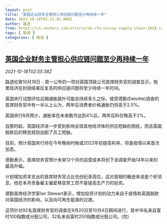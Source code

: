```yaml
---
layout: post
title: "英国企业财务主管担心供应链问题至少再持续一年"
date: 2021-10-18T03:31:02.000Z
author: 路透
from: https://cn.reuters.com/article/uk-cfo-survey-supply-chain-1018-idCNKBS2H8070
tags: [ 路透 ]
categories: [ 路透 ]
---
```

<!--1634527862000-->
[英国企业财务主管担心供应链问题至少再持续一年](https://cn.reuters.com/article/uk-cfo-survey-supply-chain-1018-idCNKBS2H8070)
------

<div>
<div><i>2021-10-18T02:55:38Z</i></div><p>路透伦敦10月18日 - 周一公布的一项对英国顶级公司首席财务官的调查显示，拖累经济在封锁结束后复苏的供应链问题将至少持续一年时间。</p><p>英国央行试图评估近期通胀跳升可能会持续多久之际，接受德勤(Deloitte)调查的首席财务官中有一半以上认为，两年后消费者价格通胀仍将高于2.5%。</p><p>英国央行8月预计，通胀率在未来数月达到4%后，两年后料仅略高于2%。</p><p>自那时起，英国经济进一步受到影响全球其他经济体的供应短缺的困扰，而且英国脱欧后的移民规则加剧了员工短缺。</p><p>目前，预计英国央行将在今年晚些时候或2022年初提高利率，将是疫情以来首次加息。</p><p>德勤表示，首席财务官预计未来12个月的运营成本将创下该调查开始14年以来的最高升幅。</p><p>计划增加资本支出的首席财务官占比也创纪录高位，这对首相约翰逊来说是个好消息，他在本月责备雇主偏爱移民劳工而不是提高生产力的投资。</p><p>德勤首席经济学家Ian Stewart表示，增加投资计划的动力来自于疫情和英国脱欧对英国经济的影响，以及向可再生能源的过渡。</p><p>这项针对92名首席财务官的调查在9月20日至10月4日期间进行，其中18名来自富时100指数成分股公司，32名来自富时250指数成分股公司。(完)</p>
</div>
